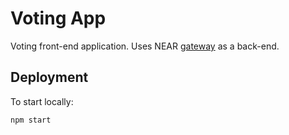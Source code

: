 # Voting App

Voting front-end application. Uses NEAR [gateway](../gateway) as a back-end.

## Deployment

To start locally:

```shell
npm start
```
